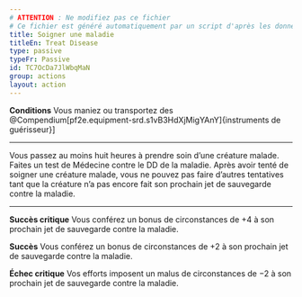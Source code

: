 ```yaml
---
# ATTENTION : Ne modifiez pas ce fichier
# Ce fichier est généré automatiquement par un script d'après les données du module Foundry VTT officiel et de sa traduction
title: Soigner une maladie
titleEn: Treat Disease
type: passive
typeFr: Passive
id: TC7OcDa7JlWbqMaN
group: actions
layout: action
---
```

<p><strong>Conditions</strong> Vous maniez ou transportez des @Compendium[pf2e.equipment-srd.s1vB3HdXjMigYAnY]{instruments de guérisseur}]&nbsp;</p><hr><p>Vous passez au moins huit heures à prendre soin d’une créature malade. Faites un test de Médecine contre le DD de la maladie. Après avoir tenté de soigner une créature malade, vous ne pouvez pas faire d’autres tentatives tant que la créature n’a pas encore fait son prochain jet de sauvegarde contre la maladie.</p><hr><p><strong>Succès critique</strong> Vous conférez un bonus de circonstances de +4 à son prochain jet de sauvegarde contre la maladie.</p><p><strong>Succès</strong> Vous conférez un bonus de circonstances de +2 à son prochain jet de sauvegarde contre la maladie.</p><p><strong>Échec critique</strong> Vos efforts imposent un malus de circonstances de −2 à son prochain jet de sauvegarde contre la maladie.</p>
